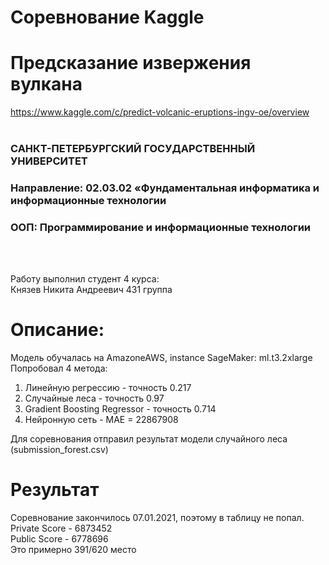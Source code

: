 # Соревнование Kaggle #
# Предсказание извержения вулкана #
https://www.kaggle.com/c/predict-volcanic-eruptions-ingv-oe/overview
<br><br>
### САНКТ-ПЕТЕРБУРГСКИЙ ГОСУДАРСТВЕННЫЙ УНИВЕРСИТЕТ<br>
### Направление: 02.03.02 «Фундаментальная информатика и информационные технологии<br>
### ООП: Программирование и информационные технологии
<br><br>

Работу выполнил студент 4 курса:<br>
Князев Никита Андреевич 431 группа<br>

# Описание:
Модель обучалась на AmazoneAWS, instance SageMaker: ml.t3.2xlarge
<br>
Попробовал 4 метода:
  1) Линейную регрессию - точность 0.217
  2) Случайные леса - точность 0.97
  3) Gradient Boosting Regressor - точность 0.714
  4) Нейронную сеть - MAE = 22867908

Для соревнования отправил результат модели случайного леса (submission_forest.csv)
<br>
# Результат
Соревнование закончилось 07.01.2021, поэтому в таблицу не попал.<br>
Private Score - 6873452<br>
Public Score - 6778696<br>
Это примерно 391/620 место<br>
